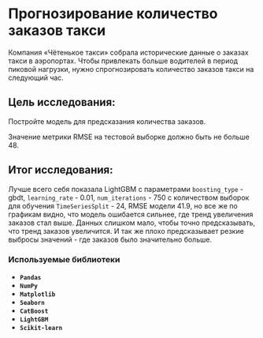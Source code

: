 # Прогнозирование количество заказов такси

Компания «Чётенькое такси» собрала исторические данные о заказах такси в аэропортах. Чтобы привлекать больше водителей в период пиковой нагрузки, нужно спрогнозировать количество заказов такси на следующий час. 

## Цель исследования:

Постройте модель для предсказания количества заказов.

Значение метрики RMSE на тестовой выборке должно быть не больше 48.

## Итог исследования:

Лучше всего себя показала LightGBM с параметрами `boosting_type` - gbdt, `learning_rate` - 0.01, `num_iterations` - 750
 c количеством выборок для обучения `TimeSeriesSplit` - 24, RMSE модели 41.9, но все же по графикам видно, что модель ошибается сильнее, где тренд увеличения заказов стал выше. Данных слишком мало, чтобы точно предсказывать, что тренд заказов увеличится. И так же плохо предсказывает резкие выбросы значений - где заказов было значительно больше.


### Используемые библиотеки
- **`Pandas`**
- **`NumPy`**
- **`Matplotlib`**
- **`Seaborn`**
- **`CatBoost`**
- **`LightGBM`**
- **`Scikit-learn`**
